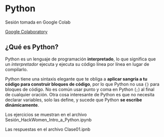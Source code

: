 # Python

Sesión tomada en Google Colab

[Google Colaboratory](https://colab.research.google.com/drive/1cfM9Z5mEqh84W0Xn3vHhekocBkaglILU)

## ¿Qué es Python?

Python es un lenguaje de programación **interpretado**, lo que significa que un *interpretador* ejecuta y ejecuta su código línea por línea en lugar de compilarlo.

Python tiene una sintaxis elegante que te obliga a **aplicar sangría a tu código para construir bloques de código**, por lo que Python no usa `{}` para bloques de código. No es común usar punto y coma en Python (`;`) al final de cualquier oración. Otra cosa interesante de Python es que no necesita declarar variables, solo las define, y sucede que Python **se escribe dinámicamente**.

Los ejercicios se muestran en el archivo Sesión_HackWomen_Intro_a_Python.ipynb

Las respuestas en el archivo Clase01.ipnb
